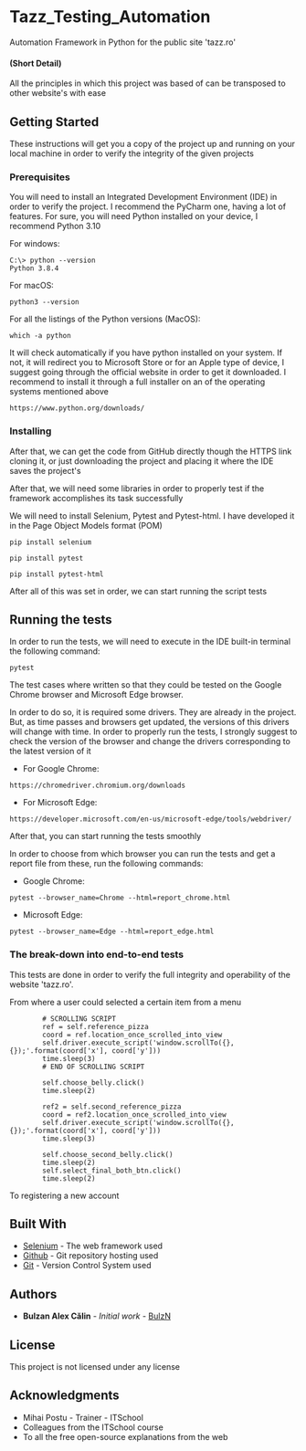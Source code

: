# Tazz_Testing_Automation

Automation Framework in Python for the public site 'tazz.ro'

#### (Short Detail)
All the principles in which this project was based of can be transposed to other website's with ease

## Getting Started

These instructions will get you a copy of the project up and running on your local machine in order to verify the 
integrity of the given projects

### Prerequisites

You will need to install an Integrated Development Environment (IDE) in order to verify the project. I recommend the
PyCharm one, having a lot of features.
For sure, you will need Python installed on your device, I recommend Python 3.10

For windows:

```
C:\> python --version
Python 3.8.4
```

For macOS:

```
python3 --version
```

For all the listings of the Python versions (MacOS):
```
which -a python
```

It will check automatically if you have python installed on your system. If not, it will redirect you
to Microsoft Store or for an Apple type of device, I suggest going through the official website in order to get it downloaded. 
I recommend to install it through a full installer on an of the operating systems mentioned above
```
https://www.python.org/downloads/
```


### Installing

After that, we can get the code from GitHub directly though the HTTPS link cloning it, or just downloading the project and placing 
it where the IDE saves the project's

After that, we will need some libraries in order to properly test if the framework accomplishes its
task successfully

We will need to install Selenium, Pytest and Pytest-html. I have developed it in the Page Object Models format (POM)

```
pip install selenium
```

```
pip install pytest
```

```
pip install pytest-html
```

After all of this was set in order, we can start running the script tests

## Running the tests

In order to run the tests, we will need to execute in the IDE built-in terminal the following command:

```
pytest
```

The test cases where written so that they could be tested on the Google Chrome browser and Microsoft Edge browser.

In order to do so, it is required some drivers. They are already in the project. But, as time passes and browsers get
updated, the versions of this drivers will change with time. In order to properly run the tests, I strongly suggest 
to check the version of the browser and change the drivers corresponding to the latest version of it

* For Google Chrome:
```
https://chromedriver.chromium.org/downloads
```

* For Microsoft Edge:
```
https://developer.microsoft.com/en-us/microsoft-edge/tools/webdriver/
```

After that, you can start running the tests smoothly

In order to choose from which browser you can run the tests and get a report file from these, run the following commands:
* Google Chrome:
```
pytest --browser_name=Chrome --html=report_chrome.html
```
* Microsoft Edge:
```
pytest --browser_name=Edge --html=report_edge.html
```


### The break-down into end-to-end tests

This tests are done in order to verify the full integrity and operability of the website 'tazz.ro'.

From where a user could selected a certain item from a menu

```
        # SCROLLING SCRIPT
        ref = self.reference_pizza
        coord = ref.location_once_scrolled_into_view
        self.driver.execute_script('window.scrollTo({}, {});'.format(coord['x'], coord['y']))
        time.sleep(3)
        # END OF SCROLLING SCRIPT

        self.choose_belly.click()
        time.sleep(2)

        ref2 = self.second_reference_pizza
        coord = ref2.location_once_scrolled_into_view
        self.driver.execute_script('window.scrollTo({}, {});'.format(coord['x'], coord['y']))
        time.sleep(3)

        self.choose_second_belly.click()
        time.sleep(2)
        self.select_final_both_btn.click()
        time.sleep(2)
```

To registering a new account


## Built With

* [Selenium](https://www.selenium.dev) - The web framework used
* [Github](https://github.com) - Git repository hosting used
* [Git](https://git-scm.com) - Version Control System used


## Authors

* **Bulzan Alex Călin** - *Initial work* - [BulzN](https://github.com/BulzN)

## License

This project is not licensed under any license

## Acknowledgments

* Mihai Postu - Trainer - ITSchool
* Colleagues from the ITSchool course
* To all the free open-source explanations from the web
